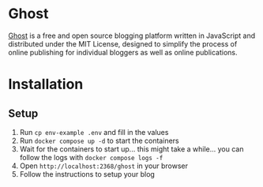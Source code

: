 # Ghost

[Ghost](https://ghost.org) is a free and open source blogging platform written in JavaScript and distributed under the MIT License, designed to simplify the process of online publishing for individual bloggers as well as online publications.

# Installation

## Setup

1. Run `cp env-example .env` and fill in the values
2. Run `docker compose up -d` to start the containers
3. Wait for the containers to start up... this might take a while... you can follow the logs with `docker compose logs -f`
4. Open `http://localhost:2368/ghost` in your browser
5. Follow the instructions to setup your blog
